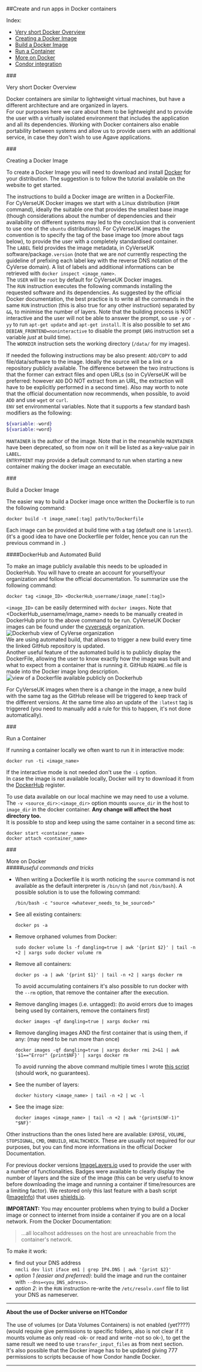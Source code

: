 ##Create and run apps in Docker containers

Index:
* <a href="#overview">Very short Docker Overview</a>
* <a href="#creating_image">Creating a Docker Image</a>
* <a href="#build_image">Build a Docker Image</a>
* <a href="#run">Run a Container</a>
* <a href="#more">More on Docker</a>
* <a href="#condor">Condor integration</a>

###<div id="overview">Very short Docker Overview</div>  

Docker containers are similar to lightweight virtual machines, but have a different architecture and are organized in layers.  
For our purposes here we care about them to be lightweight and to provide the user with a virtually isolated environment that includes the application and all its dependencies. Working with Docker containers also enable portability between systems and allow us to provide users with an additional service, in case they don't wish to use Agave applications.  

###<div id="creating_image">Creating a Docker Image</div>

To create a Docker Image you will need to download and install <a href=https://www.docker.com/products/overview>Docker</a> for your distribution.
The suggestion is to follow the tutorial available on the website to get started.

The instructions to build a Docker image are written in a DockerFile.  
For CyVerseUK Docker images we start with a Linux distribution (`FROM` command), ideally the suitable one that provides the smallest base image (though considerations about the number of dependencies and their availability on different systems may led to the conclusion that is convenient to use one of the ```ubuntu``` distributions). For CyVerseUK images the convention is to specify the tag of the base image too (more about tags below), to provide the user with a completely standardised container.  
The `LABEL` field provides the image metadata, in CyVerseUK software/package`.version` (note that we are *not* currently respecting the guideline of prefixing each label key with the reverse DNS notation of the CyVerse domain). A list of labels and additional informations can be retrieved with ```docker inspect <image_name>```.  
The `USER` will be `root` by default for CyVerseUK Docker images.  
The `RUN` instruction executes the following commands installing the requested software and its dependencies. As suggested by the official Docker documentation, the best practice is to write all the commands in the same `RUN` instruction (this is also true for any other instruction) separated by `&&`, to minimise the number of layers. Note that the building process is NOT interactive and the user will not be able to answer the prompt, so use `-y` or `-yy` to run `apt-get update` and `apt-get install`. It is also possible to set `ARG DEBIAN_FRONTEND=noninteractive` to disable the prompt (`ARG` instruction set a variable _just_ at build time).  
The `WORKDIR` instruction sets the working directory (`/data/` for my images).

If needed the following instructions may be also present:
`ADD/COPY` to add file/data/software to the image. Ideally the source will be a link or a repository publicly available. The difference between the two instructions is that the former can extract files and open URLs (so in CyVerseUK will be preferred: however `ADD` DO NOT extract from an URL, the extraction will have to be explicitly performed in a second time). Also may worth to note that the official documentation now recommends, when possible, to avoid `ADD` and use `wget` or `curl`.   
`ENV` set environmental variables. Note that it supports a few standard bash modifiers as the following:  
```bash
${variable:-word}
${variable:+word}
```  
`MANTAINER` is the author of the image. Note that in the meanwhile `MAINTAINER` have been deprecated, so from now on it will be listed as a key-value pair in `LABEL`.  
`ENTRYPOINT` may provide a default command to run when starting a new container making the docker image an executable.

###<div id="build_image">Build a Docker Image</div>

The easier way to build a Docker image once written the Dockerfile is to run the following command:
```
docker build -t image_name[:tag] path/to/Dockerfile
```
Each image can be provided at build time with a tag (default one is `latest`). (it's a good idea to have one Dockerfile per folder, hence you can run the previous command in ```.```)

####DockerHub and Automated Build

To make an image publicly available this needs to be uploaded in DockerHub. You will have to create an account for yourself/your organization and follow the official documentation. To summarize use the following command:  
```
docker tag <image_ID> <DockerHub_username/image_name[:tag]>
```  
`<image_ID>` can be easily determined with `docker images`. Note that <DockerHub_username/image_name> needs to be manually created in DockerHub prior to the above command to be run.
CyVerseUK Docker images can be found under the <a href=https://hub.docker.com/u/cyverseuk/>cyverseuk</a> organization.  
![Dockerhub view of CyVerse organization](https://raw.githubusercontent.com/cyverseuk/Documentation/master/media/dockerhub_view.png)  
We are using automated build, that allows to trigger a new build every time the linked GitHub repository is updated.  
Another useful feature of the automated build is to publicly display the DockerFile, allowing the user to know exactly how the image was built and what to expect from a container that is running it. GitHub `README.md` file is made into the Docker image long description.  
![view of a Dockerfile available publicly on Dockerhub](https://github.com/cyverseuk/Documentation/blob/master/media/dockerfile_ex.png?raw=true)  

For CyVerseUK images when there is a change in the image, a new build with the same tag as the GitHub release will be triggered to keep track of the different versions. At the same time also an update of the `:latest` tag is triggered (you need to manually add a rule for this to happen, it's not done automatically).

###<div id="run">Run a Container</div>

If running a container locally we often want to run it in interactive mode:  
```
docker run -ti <image_name>
```   
If the interactive mode is not needed don't use the `-i` option.  
In case the image is not available locally, Docker will try to download it from the <a href=https://hub.docker.com/>DockerHub</a> register.

To use data available on our local machine we may need to use a volume. The `-v <source_dir>:<image_dir>` option mounts `source_dir` in the host to `image_dir` in the docker container. **Any change will affect the host directory too.**  
It is possible to stop and keep using the same container in a second time as:  
```
docker start <container_name>
docker attach <container_name>
```

###<div id="more">More on Docker</div>
#####_useful commands and tricks_

* When writing a Dockerfile it is worth noticing the `source` command is not available as the default interpreter is `/bin/sh` (and not `/bin/bash`). A possible solution is to use the following command:  
  ```
  /bin/bash -c "source <whatever_needs_to_be_sourced>"
  ```

* See all existing containers:  
  ```
  docker ps -a
  ```   
* Remove orphaned volumes from Docker:  
  ```
  sudo docker volume ls -f dangling=true | awk '{print $2}' | tail -n +2 | xargs sudo docker volume rm
  ```  
* Remove all containers:  
  ```
  docker ps -a | awk '{print $1}' | tail -n +2 | xargs docker rm
  ```  
  To avoid accumulating containers it's also possible to run docker with the `--rm` option, that remove the container after the execution.  
* Remove dangling images (i.e. untagged): (to avoid errors due to images being used by containers, remove the containers first)  
  ```
  docker images -qf dangling=true | xargs docker rmi
  ```   
* Remove dangling images AND the first container that is using them, if any: (may need to be run more than once)  
  ```
  docker images -qf dangling=true | xargs docker rmi 2>&1 | awk '$1=="Error" {print$NF}' | xargs docker rm
  ```  
  To avoid running the above command multiple times I wrote <a href=https://raw.githubusercontent.com/aliceminotto/EarlhamInstitute_scripts/master/rmi_docker.sh>this script</a> (should work, no guarantees).   
* See the number of layers:  
  ```
  docker history <image_name> | tail -n +2 | wc -l
  ```  
* See the image size:  
  ```
  docker images <image_name> | tail -n +2 | awk '{print$(NF-1)" "$NF}'
  ```  

Other instructions than the ones listed here are available: `EXPOSE`, `VOLUME`, `STOPSIGNAL`, `CMD`, `ONBUILD`, `HEALTHCHECK`. These are usually not required for our purposes, but you can find more informations in the official Docker Documentation.

For previous docker versions <a href=https://imagelayers.io/>ImageLayers.io</a> used to provide the user with a number of functionalities. Badges were available to clearly display the number of layers and the size of the image (this can be very useful to know before downloading the image and running a container if time/resources are a limiting factor). We restored only this last feature with a bash script (<a href=https://github.com/aliceminotto/ImageInfo>ImageInfo</a>) that uses <a href=http://shields.io/>shields.io</a>.  

**IMPORTANT:** You may encounter problems when trying to build a Docker image or connect to internet from inside a container if you are on a local network. From the Docker Documentation:  
>...all localhost addresses on the host are unreachable from the container's network.  

To make it work:
* find out your DNS address  
  `nmcli dev list iface em1 | grep IP4.DNS | awk '{print $2}'`  
* *option 1 (easier and preferred)*: build the image and run the container with `--dns=<you_DNS_adress>`.  
* *option 2*: in the `RUN` instruction re-write the `/etc/resolv.conf` file to list your DNS as nameserver.  

<hr/>

**<div id="condor">About the use of Docker universe on HTCondor</div>**  
The use of volumes (or Data Volumes Containers) is not enabled (yet????) (would require give permissions to specific folders, also is not clear if it mounts volume as only read -ok- or read and write -not so ok-), to get the same result we need to use `transfer_input_files` as from next section.  
It's also possible that the Docker image has to be updated giving 777 permissions to scripts because of how Condor handle Docker. 

<hr>
